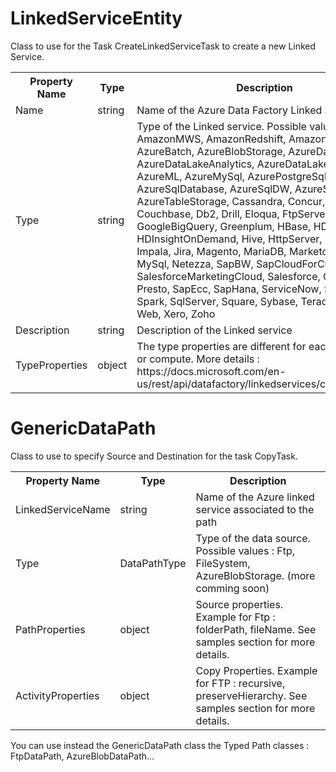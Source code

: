# LinkedServiceEntity

Class to use for the Task CreateLinkedServiceTask to create a new Linked Service.

<table>
 <tr>
  <th>Property Name</th>
  <th>Type</th>
  <th>Description</th>
 </tr>
 <tr>
  <td>Name</td>
  <td>string</td>
  <td>Name of the Azure Data Factory Linked Service</td>
 </tr>
 <tr>
  <td>Type</td>
  <td>string</td>
  <td>Type of the Linked service. Possible values : AmazonMWS, AmazonRedshift, AmazonS3, AzureBatch, AzureBlobStorage, AzureDatabricks, AzureDataLakeAnalytics, AzureDataLakeStore, AzureML, AzureMySql, AzurePostgreSql, AzureSqlDatabase, AzureSqlDW, AzureStorage, AzureTableStorage, Cassandra, Concur, CosmosDb, Couchbase, Db2, Drill, Eloqua, FtpServer, FileServer, GoogleBigQuery, Greenplum, HBase, HDInsight, HDInsightOnDemand, Hive, HttpServer, Hubspot, Impala, Jira, Magento, MariaDB, Marketo, MongoDb, MySql, Netezza, SapBW, SapCloudForCustomer, SalesforceMarketingCloud, Salesforce, QuickBooks, Presto, SapEcc, SapHana, ServiceNow, Sftp, Shopify, Spark, SqlServer, Square, Sybase, Teradata, Vertica, Web, Xero, Zoho</td>
 </tr>
 <tr>
  <td>Description</td>
  <td>string</td>
  <td>Description of the Linked service</td>
 </tr>
 <tr>
  <td>TypeProperties</td>
  <td>object</td>
  <td>The type properties are different for each data store or compute. More details : https://docs.microsoft.com/en-us/rest/api/datafactory/linkedservices/createorupdate</td>
 </tr>
</table>


# GenericDataPath

Class to use to specify Source and Destination for the task CopyTask.

<table>
 <tr>
  <th>Property Name</th>
  <th>Type</th>
  <th>Description</th>
 </tr>
 <tr>
  <td>LinkedServiceName </td>
  <td>string</td>
  <td>Name of the Azure linked service associated to the path</td>
 </tr>
 <tr>
  <td>Type</td>
  <td>DataPathType</td>
  <td>Type of the data source. Possible values : Ftp, FileSystem, AzureBlobStorage. (more comming soon)</td>
 </tr>
 <tr>
  <td>PathProperties</td>
  <td>object</td>
  <td>Source properties. Example for Ftp : folderPath, fileName. See samples section for more details.</td>
 </tr>
 <tr>
  <td>ActivityProperties</td>
  <td>object</td>
  <td>Copy Properties. Example for FTP : recursive, preserveHierarchy. See samples section for more details.</td>
 </tr>
</table>

You can use instead the GenericDataPath class the Typed Path classes : FtpDataPath, AzureBlobDataPath... 
